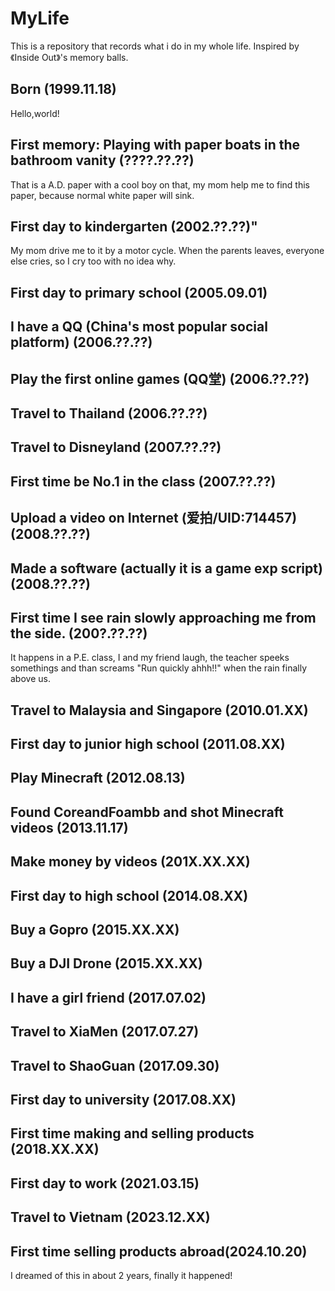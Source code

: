 # MyLife  
This is a repository that records what i do in my whole life. Inspired by 《Inside Out》's memory balls.  

## Born (1999.11.18)  
Hello,world!  
## First memory: Playing with paper boats in the bathroom vanity (????.??.??)  
That is a A.D. paper with a cool boy on that, my mom help me to find this paper, because normal white paper will sink.  
## First day to kindergarten (2002.??.??)"  
My mom drive me to it by a motor cycle. When the parents leaves, everyone else cries, so I cry too with no idea why.
## First day to primary school (2005.09.01)
## I have a QQ (China's most popular social platform) (2006.??.??)
## Play the first online games (QQ堂) (2006.??.??)
## Travel to Thailand (2006.??.??)
## Travel to Disneyland (2007.??.??)
## First time be No.1 in the class (2007.??.??)
## Upload a video on Internet (爱拍/UID:714457) (2008.??.??)
## Made a software (actually it is a game exp script) (2008.??.??)
## First time I see rain slowly approaching me from the side. (200?.??.??)
It happens in a P.E. class, I and my friend laugh, the teacher speeks somethings and than screams "Run quickly ahhh!!" when the rain finally above us.
## Travel to Malaysia and Singapore (2010.01.XX)
## First day to junior high school (2011.08.XX)
## Play Minecraft (2012.08.13)
## Found CoreandFoambb and shot Minecraft videos (2013.11.17)
## Make money by videos (201X.XX.XX)
## First day to high school (2014.08.XX)
## Buy a Gopro (2015.XX.XX)
## Buy a DJI Drone (2015.XX.XX)
## I have a girl friend (2017.07.02)
## Travel to XiaMen (2017.07.27)
## Travel to ShaoGuan (2017.09.30)
## First day to university (2017.08.XX)
## First time making and selling products (2018.XX.XX)
## First day to work (2021.03.15)
## Travel to Vietnam (2023.12.XX)
## First time selling products abroad(2024.10.20)  
I dreamed of this in about 2 years, finally it happened!
